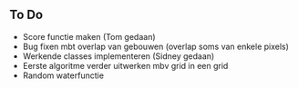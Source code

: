 ## To Do

- Score functie maken (Tom gedaan)
- Bug fixen mbt overlap van gebouwen (overlap soms van enkele pixels)
- Werkende classes implementeren (Sidney gedaan)
- Eerste algoritme verder uitwerken mbv grid in een grid
- Random waterfunctie
